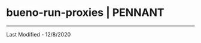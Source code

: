 # bueno-run-proxies | PENNANT

-------------------------------------------------------------------------------
Last Modified - 12/8/2020